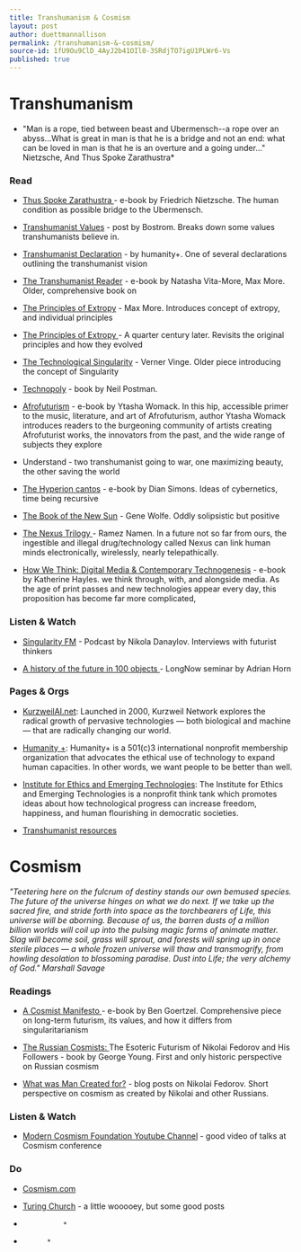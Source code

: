 ```yaml
---
title: Transhumanism & Cosmism
layout: post
author: duettmannallison
permalink: /transhumanism-&-cosmism/
source-id: 1fU9Ou9ClD_4AyJ2b41OIl0-3SRdjTO7igU1PLWr6-Vs
published: true
---
```

# Transhumanism

* "Man is a rope, tied between beast and Ubermensch--a rope over an abyss...What is great in man is that he is a bridge and not an end: what can be loved in man is that he is an overture and a going under…" Nietzsche, And Thus Spoke Zarathustra*

### Read

* [Thus Spoke Zarathustra ](http://nationalvanguard.org/books/Thus-Spoke-Zarathustra-by-F.-Nietzsche.pdf)- e-book by Friedrich Nietzsche. The human condition as possible bridge to the Ubermensch. 

* [Transhumanist Values](https://nickbostrom.com/ethics/values.html) - post by Bostrom. Breaks down some values transhumanists believe in.

* [Transhumanist Declaration](http://humanityplus.org/philosophy/transhumanist-declaration/) - by humanity+. One of several declarations outlining the transhumanist vision

* [The Transhumanist Reader](http://onlinelibrary.wiley.com/book/10.1002/9781118555927) - e-book by Natasha Vita-More, Max More. Older, comprehensive book on 

* [The Principles of Extropy](http://www.aleph.se/Trans/Cultural/Philosophy/princip.html) - Max More. Introduces concept of extropy, and individual principles

* [The Principles of Extropy ](https://lifeboat.com/ex/the.principles.of.extropy)- A quarter century later. Revisits the original principles and how they evolved

* [The Technological Singularity](https://www.frc.ri.cmu.edu/~hpm/book98/com.ch1/vinge.singularity.html) - Verner Vinge. Older piece introducing the concept of Singularity

* [Technopoly](http://www.collier.sts.vt.edu/1504/pdfs/technopoly-neil-postman.pdf) - book by Neil Postman. 

* [Afrofuturism](https://dj.dancecult.net/index.php/dancecult/article/view/392/395) - e-book by Ytasha Womack. In this hip, accessible primer to the music, literature, and art of Afrofuturism, author Ytasha Womack introduces readers to the burgeoning community of artists creating Afrofuturist works, the innovators from the past, and the wide range of subjects they explore

* Understand - two transhumanist going to war, one maximizing beauty, the other saving the world

* [The Hyperion cantos](http://readfreenow.com/reading/hyperion-hyperion-cantos-book-1/) - e-book by Dian Simons. Ideas of cybernetics, time being recursive

* [The Book of the New Sun](https://www.amazon.com/Book-New-Sun-Gene-Wolfe/dp/1568658079) - Gene Wolfe. Oddly solipsistic but positive

* [The Nexus Trilogy ](http://rameznaam.com/nexus/)- Ramez Namen. In a future not so far from ours, the ingestible and illegal drug/technology called Nexus can link human minds electronically, wirelessly, nearly telepathically.

* [How We Think: Digital Media & Contemporary Technogenesis](http://raley.english.ucsb.edu/wp-content2/uploads/Hayles-HWT.pdf) - e-book by Katherine Hayles. we think through, with, and alongside media. As the age of print passes and new technologies appear every day, this proposition has become far more complicated,

### Listen & Watch

* [Singularity FM](https://www.singularityweblog.com/category/podcasts/) - Podcast by Nikola Danaylov. Interviews with futurist thinkers

* [A history of the future in 100 objects ](http://longnow.org/seminars/02014/jul/16/history-future-100-objects/)- LongNow seminar by Adrian Horn

### Pages & Orgs

* [KurzweilAI.net](http://www.kurzweilai.net): Launched in 2000, Kurzweil Network explores the radical growth of pervasive technologies — both biological and machine — that are radically changing our world.

* [Humanity +](http://humanityplus.org): Humanity+ is a 501(c)3 international nonprofit membership organization that advocates the ethical use of technology to expand human capacities. In other words, we want people to be better than well.

* [Institute for Ethics and Emerging Technologies](https://ieet.org): The Institute for Ethics and Emerging Technologies is a nonprofit think tank which promotes ideas about how technological progress can increase freedom, happiness, and human flourishing in democratic societies. 

* [Transhumanist resources ](http://www.aleph.se/Trans/index.html)

# Cosmism

*"Teetering here on the fulcrum of destiny stands our own bemused species. The future of the universe hinges on what we do next. If we take up the sacred fire, and stride forth into space as the torchbearers of Life, this universe will be aborning. Because of us, the barren dusts of a million billion worlds will coil up into the pulsing magic forms of animate matter. Slag will become soil, grass will sprout, and forests will spring up in once sterile places — a whole frozen universe will thaw and transmogrify, from howling desolation to blossoming paradise. Dust into Life; the very alchemy of God." Marshall Savage*

### Readings

* [A Cosmist Manifesto ](http://goertzel.org/CosmistManifesto_July2010.pdf)- e-book by Ben Goertzel. Comprehensive piece on long-term futurism, its values, and how it differs from singularitarianism

* [The Russian Cosmists: ](https://www.amazon.com/Russian-Cosmists-Esoteric-Futurism-Followers/dp/0199892946)The Esoteric Futurism of Nikolai Fedorov and His Followers - book by George Young. First and only historic perspective on Russian cosmism

* [What was Man Created for?](http://www.apocalyptism.ru/N-Fedorov-1.htm) - blog posts on Nikolai Fedorov.  Short perspective on cosmism as created by Nikolai and other Russians. 

### Listen & Watch

* [Modern Cosmism Foundation Youtube Channel](https://www.youtube.com/channel/UCc4qgx414hR5KJL6M80lH6Q) - good video of talks at Cosmism conference

### Do

* [Cosmism.com](http://cosmism.com/default.html)

* [Turing Church](https://turingchurch.net/) - a little wooooey, but some good posts

*				*

*			*

